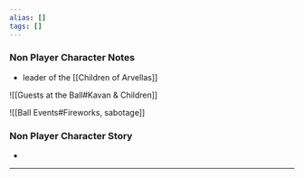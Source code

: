 ```yaml
---
alias: []
tags: []
---
```


### Non Player Character Notes
 - leader of the [[Children of Arvellas]]


![[Guests at the Ball#Kavan & Children]]

![[Ball Events#Fireworks, sabotage]]

### Non Player Character Story
 - 

---

